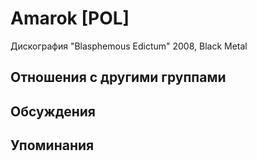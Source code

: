 # Amarok [POL]

Дискография
"Blasphemous Edictum" 2008, Black Metal

## Отношения с другими группами


## Обсуждения


## Упоминания

